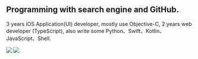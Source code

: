 ## Programming with search engine and GitHub.

3 years iOS Application(UI) developer, mostly use Objective-C, 2 years web developer (TypeScript), also write some Python、Swift、Kotlin、JavaScript、Shell.


<a href="https://github.com/anuraghazra/github-readme-stats">
<img align="left" src="https://github-readme-stats.vercel.app/api/top-langs/?username=leavesster&theme=tokyonight&hide=shell&layout=compact">
</a>

<a href="https://github.com/anuraghazra/github-readme-stats">
<img align="left" src="https://github-readme-stats.vercel.app/api?username=leavesster&show_icons=true&theme=tokyonight&line_height=27&v=5">
</a>
